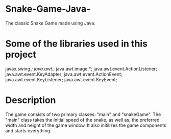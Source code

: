 # Snake-Game-Java-
The classic Snake Game made using Java.
# Some of the libraries used in this project
javax.swing.*;
 java.awt.*;
java.awt.image.*;
 java.awt.event.ActionListener;
 java.awt.event.KeyAdapter;
 java.awt.event.ActionEvent;
 java.awt.event.KeyListener;
 java.awt.event.KeyEvent;
 # Description
The game consists of two primary classes: "main" and "snakeGame".
The "main" class takes the initial speed of the snake, as well as, the preferred width and height of the game window.
It also initilizes the game components and starts everything.

